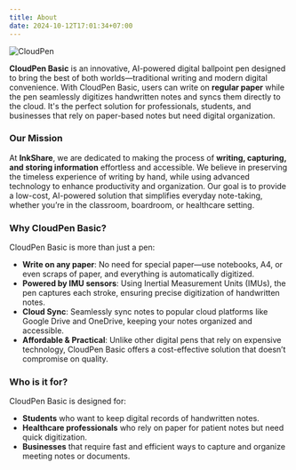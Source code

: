 ```yaml
---
title: About
date: 2024-10-12T17:01:34+07:00
---
```


![CloudPen](/images/cloudpen.jpg)

**CloudPen Basic** is an innovative, AI-powered digital ballpoint pen designed to bring the best of both worlds—traditional writing and modern digital convenience. With CloudPen Basic, users can write on **regular paper** while the pen seamlessly digitizes handwritten notes and syncs them directly to the cloud. It's the perfect solution for professionals, students, and businesses that rely on paper-based notes but need digital organization.

### Our Mission

At **InkShare**, we are dedicated to making the process of **writing, capturing, and storing information** effortless and accessible. We believe in preserving the timeless experience of writing by hand, while using advanced technology to enhance productivity and organization. Our goal is to provide a low-cost, AI-powered solution that simplifies everyday note-taking, whether you’re in the classroom, boardroom, or healthcare setting.

### Why CloudPen Basic?

CloudPen Basic is more than just a pen:

- **Write on any paper**: No need for special paper—use notebooks, A4, or even scraps of paper, and everything is automatically digitized.
- **Powered by IMU sensors**: Using Inertial Measurement Units (IMUs), the pen captures each stroke, ensuring precise digitization of handwritten notes.
- **Cloud Sync**: Seamlessly sync notes to popular cloud platforms like Google Drive and OneDrive, keeping your notes organized and accessible.
- **Affordable & Practical**: Unlike other digital pens that rely on expensive technology, CloudPen Basic offers a cost-effective solution that doesn’t compromise on quality.

### Who is it for?

CloudPen Basic is designed for:

- **Students** who want to keep digital records of handwritten notes.
- **Healthcare professionals** who rely on paper for patient notes but need quick digitization.
- **Businesses** that require fast and efficient ways to capture and organize meeting notes or documents.
